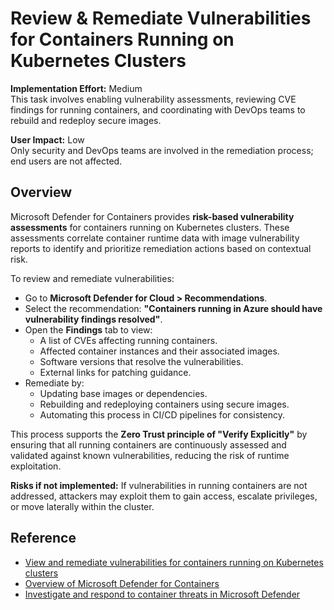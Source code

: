 # Review & Remediate Vulnerabilities for Containers Running on Kubernetes Clusters

**Implementation Effort:** Medium  
This task involves enabling vulnerability assessments, reviewing CVE findings for running containers, and coordinating with DevOps teams to rebuild and redeploy secure images.

**User Impact:** Low  
Only security and DevOps teams are involved in the remediation process; end users are not affected.

## Overview

Microsoft Defender for Containers provides **risk-based vulnerability assessments** for containers running on Kubernetes clusters. These assessments correlate container runtime data with image vulnerability reports to identify and prioritize remediation actions based on contextual risk.

To review and remediate vulnerabilities:

- Go to **Microsoft Defender for Cloud > Recommendations**.
- Select the recommendation: **"Containers running in Azure should have vulnerability findings resolved"**.
- Open the **Findings** tab to view:
  - A list of CVEs affecting running containers.
  - Affected container instances and their associated images.
  - Software versions that resolve the vulnerabilities.
  - External links for patching guidance.
- Remediate by:
  - Updating base images or dependencies.
  - Rebuilding and redeploying containers using secure images.
  - Automating this process in CI/CD pipelines for consistency.

This process supports the **Zero Trust principle of "Verify Explicitly"** by ensuring that all running containers are continuously assessed and validated against known vulnerabilities, reducing the risk of runtime exploitation.

**Risks if not implemented:** If vulnerabilities in running containers are not addressed, attackers may exploit them to gain access, escalate privileges, or move laterally within the cluster.

## Reference

- [View and remediate vulnerabilities for containers running on Kubernetes clusters](https://learn.microsoft.com/en-us/azure/defender-for-cloud/view-and-remediate-vulnerabilities-containers)
- [Overview of Microsoft Defender for Containers](https://learn.microsoft.com/en-us/azure/defender-for-cloud/defender-for-containers-introduction)
- [Investigate and respond to container threats in Microsoft Defender](https://learn.microsoft.com/en-us/defender-xdr/investigate-respond-container-threats)
